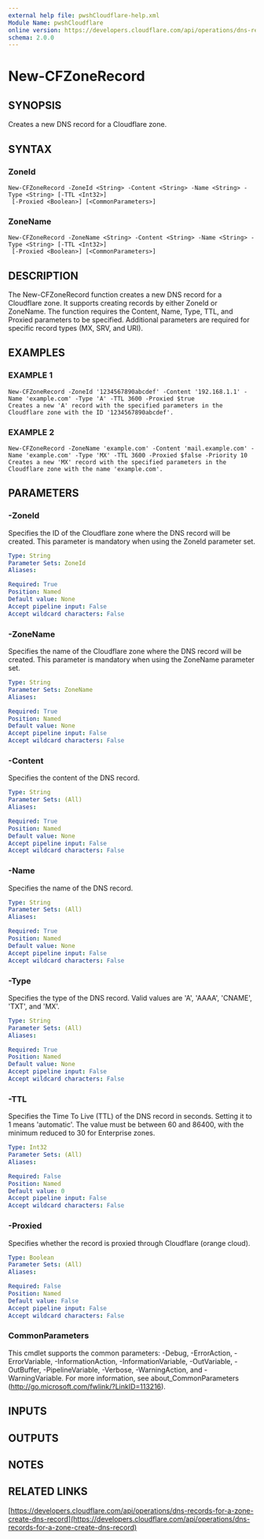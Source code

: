 ```yaml
---
external help file: pwshCloudflare-help.xml
Module Name: pwshCloudflare
online version: https://developers.cloudflare.com/api/operations/dns-records-for-a-zone-create-dns-record
schema: 2.0.0
---
```


# New-CFZoneRecord

## SYNOPSIS
Creates a new DNS record for a Cloudflare zone.

## SYNTAX

### ZoneId
```
New-CFZoneRecord -ZoneId <String> -Content <String> -Name <String> -Type <String> [-TTL <Int32>]
 [-Proxied <Boolean>] [<CommonParameters>]
```

### ZoneName
```
New-CFZoneRecord -ZoneName <String> -Content <String> -Name <String> -Type <String> [-TTL <Int32>]
 [-Proxied <Boolean>] [<CommonParameters>]
```

## DESCRIPTION
The New-CFZoneRecord function creates a new DNS record for a Cloudflare zone.
It supports creating records by either ZoneId or ZoneName.
The function requires the Content, Name, Type, TTL, and Proxied parameters to be specified.
Additional parameters are required for specific record types (MX, SRV, and URI).

## EXAMPLES

### EXAMPLE 1
```
New-CFZoneRecord -ZoneId '1234567890abcdef' -Content '192.168.1.1' -Name 'example.com' -Type 'A' -TTL 3600 -Proxied $true
Creates a new 'A' record with the specified parameters in the Cloudflare zone with the ID '1234567890abcdef'.
```

### EXAMPLE 2
```
New-CFZoneRecord -ZoneName 'example.com' -Content 'mail.example.com' -Name 'example.com' -Type 'MX' -TTL 3600 -Proxied $false -Priority 10
Creates a new 'MX' record with the specified parameters in the Cloudflare zone with the name 'example.com'.
```

## PARAMETERS

### -ZoneId
Specifies the ID of the Cloudflare zone where the DNS record will be created.
This parameter is mandatory when using the ZoneId parameter set.

```yaml
Type: String
Parameter Sets: ZoneId
Aliases:

Required: True
Position: Named
Default value: None
Accept pipeline input: False
Accept wildcard characters: False
```

### -ZoneName
Specifies the name of the Cloudflare zone where the DNS record will be created.
This parameter is mandatory when using the ZoneName parameter set.

```yaml
Type: String
Parameter Sets: ZoneName
Aliases:

Required: True
Position: Named
Default value: None
Accept pipeline input: False
Accept wildcard characters: False
```

### -Content
Specifies the content of the DNS record.

```yaml
Type: String
Parameter Sets: (All)
Aliases:

Required: True
Position: Named
Default value: None
Accept pipeline input: False
Accept wildcard characters: False
```

### -Name
Specifies the name of the DNS record.

```yaml
Type: String
Parameter Sets: (All)
Aliases:

Required: True
Position: Named
Default value: None
Accept pipeline input: False
Accept wildcard characters: False
```

### -Type
Specifies the type of the DNS record.
Valid values are 'A', 'AAAA', 'CNAME', 'TXT', and 'MX'.

```yaml
Type: String
Parameter Sets: (All)
Aliases:

Required: True
Position: Named
Default value: None
Accept pipeline input: False
Accept wildcard characters: False
```

### -TTL
Specifies the Time To Live (TTL) of the DNS record in seconds.
Setting it to 1 means 'automatic'.
The value must be between 60 and 86400, with the minimum reduced to 30 for Enterprise zones.

```yaml
Type: Int32
Parameter Sets: (All)
Aliases:

Required: False
Position: Named
Default value: 0
Accept pipeline input: False
Accept wildcard characters: False
```

### -Proxied
Specifies whether the record is proxied through Cloudflare (orange cloud).

```yaml
Type: Boolean
Parameter Sets: (All)
Aliases:

Required: False
Position: Named
Default value: False
Accept pipeline input: False
Accept wildcard characters: False
```

### CommonParameters
This cmdlet supports the common parameters: -Debug, -ErrorAction, -ErrorVariable, -InformationAction, -InformationVariable, -OutVariable, -OutBuffer, -PipelineVariable, -Verbose, -WarningAction, and -WarningVariable.
For more information, see about_CommonParameters (http://go.microsoft.com/fwlink/?LinkID=113216).

## INPUTS

## OUTPUTS

## NOTES

## RELATED LINKS

[https://developers.cloudflare.com/api/operations/dns-records-for-a-zone-create-dns-record](https://developers.cloudflare.com/api/operations/dns-records-for-a-zone-create-dns-record)

